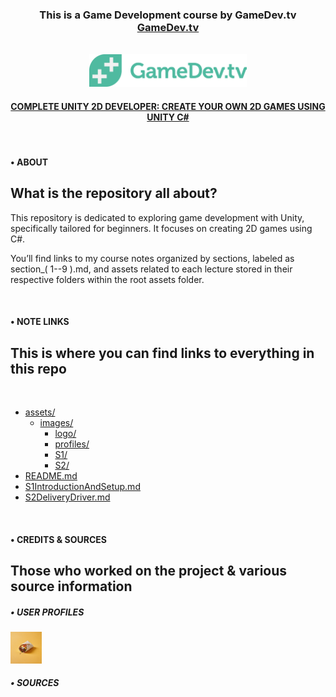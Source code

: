 <!-- Short Description & Site Link -->
<div align="center">
    <h3>
        This is a Game Development course by GameDev.tv <a href="https://www.gamedev.tv/" target="_blank" alt="Link to GameDev.tvs Website">GameDev.tv</a>
    </h3>
    <br>
<!-- Site Logo & Link -->
    <a href="https://www.gamedev.tv/" target="_blank" alt="Link to GameDev.tvs Website">
    <img src="./assets/images/logo/GameDevLogo.png" alt="GameDev.tv Logo" width="50%">
    </a>
    <br>
<!-- Course Full Name & Link to Specific Course -->
    <h4>
        <a href="https://www.gamedev.tv/courses/unity-complete-2d" alt="Link to the related GameDev.tv course" target="_blank">COMPLETE UNITY 2D DEVELOPER: CREATE YOUR OWN 2D GAMES USING UNITY C#</a>
    </h4>
</div>

<br>

<!-- Short description about the repository -->
#### • ABOUT
## What is the repository all about?

This repository is dedicated to exploring game development with Unity, specifically tailored for beginners. It focuses on creating 2D games using C#.

You’ll find links to my course notes organized by sections, labeled as section_( 1--9 ).md, and assets related to each lecture stored in their respective folders within the root assets folder.

<br>

<!-- Tree/Blob view of the files found within this repo -->
#### • NOTE LINKS
## This is where you can find links to everything in this repo

<br>

- [assets/](./assets/)
    - [images/](./assets/images/)
        - [logo/](./assets/images/logo/)
        - [profiles/](./assets/images/profiles/)
        - [S1/](./assets/images/S1/)
        - [S2/](./assets/images/S2/)
- [README.md](./README.md)
- [S1IntroductionAndSetup.md](./S1IntroductionAndSetup.md)
- [S2DeliveryDriver.md](./S2DeliveryDriver.md)

<br>

<!-- Info on who work on this project and sources (if any) -->
#### • CREDITS & SOURCES
## Those who worked on the project & various source information

##### • USER PROFILES

<div align="left">
    <a href="https://github.com/acoetzer" target="_blank">
        <img src="./assets/images/profiles/burrito.jpg" alt="GitHub Profile Link for acoetzer. Profile image of a Burrito with a yellow backdrop" target="_blank" width="10%">
    </a>
</div>

##### • SOURCES